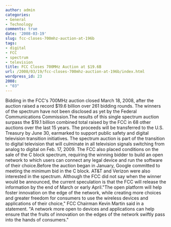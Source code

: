 ```yaml
---
author: admin
categories:
- General
- Technology
comments: true
date: '2008-03-19'
slug: fcc-closes-700mhz-auction-at-196b
tags:
- digital
- FCC
- spectrum
- television
title: FCC Closes 700MHz Auction at $19.6B
url: /2008/03/19/fcc-closes-700mhz-auction-at-196b/index.html
wordpress_id: 23
2008:
- "03"
---
```



Bidding in the FCC's 700MHz auction closed March 18, 2008, after the auction raised a record $19.6 billion over 261 bidding rounds. The winners of the spectrum have not been disclosed as yet by the Federal Communications Commission.The results of this single spectrum auction surpass the $19.1 billion combined total raised by the FCC in 68 other auctions over the last 15 years. The proceeds will be transferred to the U.S. Treasury by June 30, earmarked to support public safety and digital television transition initiatives. The spectrum auction is part of the transition to digital television that will culminate in all television signals switching from analog to digital on Feb. 17, 2009. The FCC also placed conditions on the sale of the C block spectrum, requiring the winning bidder to build an open network to which users can connect any legal device and run the software of their choice.Before the auction began in January, Google committed to meeting the minimum bid in the C block. AT&T and Verizon were also interested in the spectrum. Although the FCC did not say when the winner would be announced, the current speculation is that the FCC will release the information by the end of March or early April."The open platform will help foster innovation on the edge of the network, while creating more choices and greater freedom for consumers to use the wireless devices and applications of their choice," FCC Chairman Kevin Martin said in a statement. "A network more open to devices and applications can help ensure that the fruits of innovation on the edges of the network swiftly pass into the hands of consumers."
